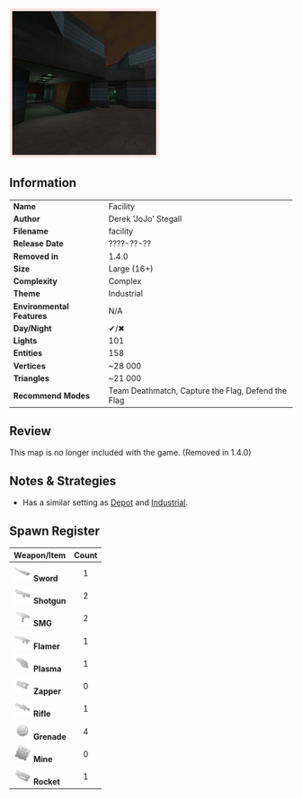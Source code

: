 <img style='border:5px solid #ffe0e0e0' src="../images/maps/facility.png" width="256px" />

## Information

|                            |                                                     |
|----------------------------|-----------------------------------------------------|
| **Name**                   | Facility                                            |
| **Author**                 | Derek 'JoJo' Stegall                                |
| **Filename**               | facility                                            |
| **Release Date**           | ????-??-??                                          |
| **Removed in**             | 1.4.0                                               |
| **Size**                   | Large (16+)                                         |
| **Complexity**             | Complex                                             |
| **Theme**                  | Industrial                                          |
| **Environmental Features** | N/A                                                 |
| **Day/Night**              | ✔/✖                                                 |
| **Lights**                 | 101                                                 |
| **Entities**               | 158                                                 |
| **Vertices**               | ~28 000                                             |
| **Triangles**              | ~21 000                                             |
| **Recommend Modes**        | Team Deathmatch, Capture the Flag, Defend the Flag |

## Review

This map is no longer included with the game. (Removed in 1.4.0)

## Notes & Strategies

- Has a similar setting as [Depot](Depot.md) and [Industrial](Industrial.md).

## Spawn Register

| Weapon/Item                                                         | Count |
|---------------------------------------------------------------------|:-----:|
| <img src="../images/weapons/sword.png" width="32px"/> **Sword**     |   1   |
| <img src="../images/weapons/shotgun.png" width="32px"/> **Shotgun** |   2   |
| <img src="../images/weapons/smg.png" width="32px"/> **SMG**         |   2   |
| <img src="../images/weapons/flamer.png" width="32px"/> **Flamer**   |   1   |
| <img src="../images/weapons/plasma.png" width="32px"/> **Plasma**   |   1   |
| <img src="../images/weapons/zapper.png" width="32px"/> **Zapper**   |   0   |
| <img src="../images/weapons/rifle.png" width="32px"/> **Rifle**     |   1   |
| <img src="../images/weapons/grenade.png" width="32px"/> **Grenade** |   4   |
| <img src="../images/weapons/mine.png" width="32px"/> **Mine**       |   0   |
| <img src="../images/weapons/rocket.png" width="32px"/> **Rocket**   |   1   |
